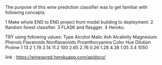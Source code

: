 The purpose of this wine prediction classifier was to get familiar with following concepts:

1 Make whole END to END project from model building to deployment.
2 Random forest classifier.
3 FLASK and flasgger.
4 Heroku.

TRY using following values:
Type	Alcohol	Malic	Ash	Alcalinity	Magnesium	Phenols	Flavanoids	Nonflavanoids	Proanthocyanins	  Color 	Hue	  Dilution 	Proline
1	     13.2  	1.78	 2.14 	11.2	   100	     2.65	    2.76	       0.26	          1.28	        4.38	  1.05	  3.4	     1050

link : https://winespred.herokuapp.com/apidocs/
